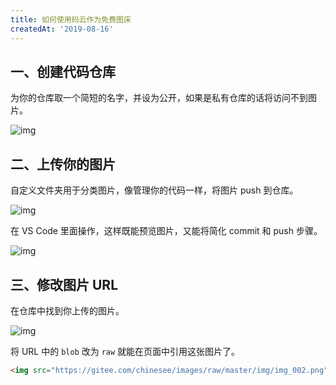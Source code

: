 ```yaml
---
title: 如何使用码云作为免费图床
createdAt: '2019-08-16'
---
```


## 一、创建代码仓库

为你的仓库取一个简短的名字，并设为公开，如果是私有仓库的话将访问不到图片。

![img](https://gitee.com/chinesee/images/raw/master/img/img_001.png)

## 二、上传你的图片

自定义文件夹用于分类图片，像管理你的代码一样，将图片 push 到仓库。

![img](https://gitee.com/chinesee/images/raw/master/img/img_008.png)

在 VS Code 里面操作，这样既能预览图片，又能将简化 commit 和 push 步骤。

![img](https://gitee.com/chinesee/images/raw/master/img/img_009.png)

## 三、修改图片 URL

在仓库中找到你上传的图片。

![img](https://gitee.com/chinesee/images/raw/master/img/img_010.png)

将 URL 中的 `blob` 改为 `raw` 就能在页面中引用这张图片了。

```html
<img src="https://gitee.com/chinesee/images/raw/master/img/img_002.png" />
```
